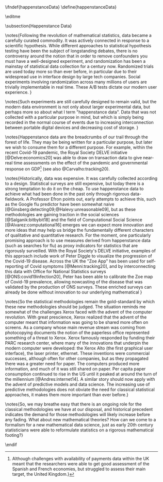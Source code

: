 \ifndef{happenstanceData}
\define{happenstanceData}

\editme

\subsection{Happenstance Data}

\notes{Following the revolution of mathematical statistics, data
became a carefully curated commodity. It was actively connected in
response to a scientific hypothesis. While different approaches to
statistical hypothesis testing have been the subject of longstanding
debates, there is no controversy around the notion that in order to
remove confounders you must have a well-designed experiment, and
randomization has been a mainstay of statistical data collection for a
century now. Randomized trials are used today more so than ever
before, in particular due to their widespread use in interface design
by large tech companies. Social experiments involving randomization
across many millions of users are trivially implementable in real
time. These A/B tests dictate our modern user experience. }

\notes{Such experiments are still carefully designed to remain valid,
but the modern data environment is not only about larger experimental
data, but perhaps more so about what I term "happenstance data". Data
that was not collected with a particular purpose in mind, but which is
simply being recorded in the normal course of events due to increasing
interconnection between portable digital devices and decreasing cost
of storage. }

\notes{Happenstance data are the breadcrumbs of our trail through the
forest of life. They may be being written for a particular purpose,
but later we wish to consume them for a different purpose. For
example, within the recent Covid-19 pandemic, the Royal Society DELVE
initiative [@Delve:economics20] was able to draw on transaction data
to give near-real time assessments on the effect of the pandemic and governmental response on GDP[^payments] (see also
@Carvalho:tracking20).

[^payments]: Although challenges with availability of payments data
    within the UK meant that the researchers were able to get good
    assessment of the Spanish and French economies, but struggled to
    assess their main target, the United Kingdom.}

\notes{Historically, data was expensive. It was carefully collected
according to a design. Statistical surveys are still expensive, but
today there is a strong temptation to do it on the cheap. To use
happenstance data to achieve what had been done in the past only
through rigorous data-fieldwork. A Professor Efron points out, early
attempts to achieve this, such as the Google flu predictor have been
somewhat naive [@Ginsberg:detecting09;@Halevy:unreasonable09], but as
these methodologies are gaining traction in the social sciences
[@Salganik:bitbybit18] and the field of Computational Social Science
[@Alvarez:computational16] emerges we can expect more innovation and
more ideas that may help us bridge the fundamentally different
characters of qualitative and quantitative research. For the moment,
one particularly promising approach is to use measures derived from
happenstance data (such as searches for flu) as proxy indicators for
statistics that are rigorously surveilled. With the Royal Society's
DELVE initiative, examples of this approach include work of Peter
Diggle to visualize the progression of the Covid-19 disease. Across
the UK the "Zoe App" has been used for self-reporting of Covid
symptoms [@Menni:tracking20], and by interconnecting this data with
Office for National Statistics surveys [@ONS:covid19infection20],
Peter has been able to calibrate the Zoe map of Covid-19 prevalence,
allowing nowcasting of the disease that was validated by the
production of ONS surveys. These enriched surveys can already be done
without innovation to our underlying mathematical }

\notes{So the statistical methodologies remain the gold-standard by
which these new methodologies should be judged. The situation reminds
me somewhat of the challenges Xerox faced with the advent of the
computer revolution. With great prescience, Xerox realized that the
advent of the computer meant that information was going to be shared
more often on screens. As a company whose main revenue stream was
coming from photocopying documents the notion of the paperless office
represented something of a threat to Xerox. Xerox famously responded
by funding their PARC research center, where many of the innovations
that underpin the modern computer were developed: the Xerox Alto (the
first graphical user interface), the laser printer, ethernet. These
inventions were commercial successes, although often for other
companies, but as they propagated there was a greater need for
paper. The computers produced more information, and much of it was
still shared on paper. Per capita paper consumption continued to rise
in the US until it peaked at around the turn of the millennium
[@Andres:internet14]. A similar story should now apply with the
advent of predictive models and data science. The increasing use of
predictive methodologies does not obviate the need for classical
statistical approaches, it makes them more important than ever
before.}

\notes{So, we may breathe easy that there is an ongoing role for the
classical methodologies we have at our disposal, and historical
precedent indicates the demand for those methodologies will likely
increase before any fading. What about new mathematical theories? How
can we come to a formalism for a new mathematical data science, just
as early 20th century statisticians were able to reformulate
statistics on a rigorous mathematical footing?}

\endif
